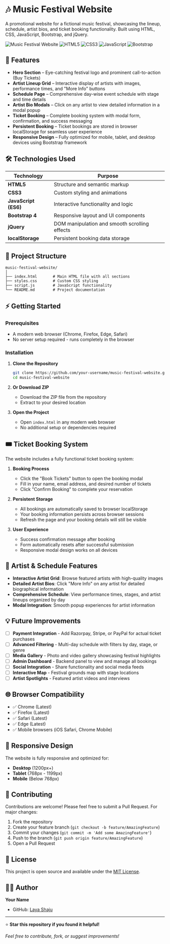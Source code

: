 # 🎶 Music Festival Website

A promotional website for a fictional music festival, showcasing the lineup, schedule, artist bios, and ticket booking functionality. Built using HTML, CSS, JavaScript, Bootstrap, and jQuery.

![Music Festival Website](https://img.shields.io/badge/Status-Complete-brightgreen) ![HTML5](https://img.shields.io/badge/HTML5-E34F26?logo=html5&logoColor=white) ![CSS3](https://img.shields.io/badge/CSS3-1572B6?logo=css3&logoColor=white) ![JavaScript](https://img.shields.io/badge/JavaScript-F7DF1E?logo=javascript&logoColor=black) ![Bootstrap](https://img.shields.io/badge/Bootstrap-7952B3?logo=bootstrap&logoColor=white)

## 🚀 Features

- **Hero Section** – Eye-catching festival logo and prominent call-to-action (Buy Tickets)
- **Artist Lineup Grid** – Interactive display of artists with images, performance times, and "More Info" buttons
- **Schedule Page** – Comprehensive day-wise event schedule with stage and time details
- **Artist Bio Modals** – Click on any artist to view detailed information in a modal popup
- **Ticket Booking** – Complete booking system with modal form, confirmation, and success messaging
- **Persistent Booking** – Ticket bookings are stored in browser localStorage for seamless user experience
- **Responsive Design** – Fully optimized for mobile, tablet, and desktop devices using Bootstrap framework

## 🛠️ Technologies Used

| Technology | Purpose |
|------------|---------|
| **HTML5** | Structure and semantic markup |
| **CSS3** | Custom styling and animations |
| **JavaScript (ES6)** | Interactive functionality and logic |
| **Bootstrap 4** | Responsive layout and UI components |
| **jQuery** | DOM manipulation and smooth scrolling effects |
| **localStorage** | Persistent booking data storage |

## 📂 Project Structure

```
music-festival-website/
│
├── index.html       # Main HTML file with all sections
├── styles.css       # Custom CSS styling
├── script.js        # JavaScript functionality
└── README.md        # Project documentation
```

## ⚡ Getting Started

### Prerequisites
- A modern web browser (Chrome, Firefox, Edge, Safari)
- No server setup required - runs completely in the browser

### Installation

1. **Clone the Repository**
   ```bash
   git clone https://github.com/your-username/music-festival-website.git
   cd music-festival-website
   ```

2. **Or Download ZIP**
   - Download the ZIP file from the repository
   - Extract to your desired location

3. **Open the Project**
   - Open `index.html` in any modern web browser
   - No additional setup or dependencies required

## 🎟️ Ticket Booking System

The website includes a fully functional ticket booking system:

1. **Booking Process**
   - Click the "Book Tickets" button to open the booking modal
   - Fill in your name, email address, and desired number of tickets
   - Click "Confirm Booking" to complete your reservation

2. **Persistent Storage**
   - All bookings are automatically saved to browser localStorage
   - Your booking information persists across browser sessions
   - Refresh the page and your booking details will still be visible

3. **User Experience**
   - Success confirmation message after booking
   - Form automatically resets after successful submission
   - Responsive modal design works on all devices

## 🎵 Artist & Schedule Features

- **Interactive Artist Grid**: Browse featured artists with high-quality images
- **Detailed Artist Bios**: Click "More Info" on any artist for detailed biographical information
- **Comprehensive Schedule**: View performance times, stages, and artist lineups organized by day
- **Modal Integration**: Smooth popup experiences for artist information

## 💡 Future Improvements

- [ ] **Payment Integration** - Add Razorpay, Stripe, or PayPal for actual ticket purchases
- [ ] **Advanced Filtering** - Multi-day schedule with filters by day, stage, or genre
- [ ] **Media Gallery** - Photo and video gallery showcasing festival highlights
- [ ] **Admin Dashboard** - Backend panel to view and manage all bookings
- [ ] **Social Integration** - Share functionality and social media feeds
- [ ] **Interactive Map** - Festival grounds map with stage locations
- [ ] **Artist Spotlights** - Featured artist videos and interviews

## 🌐 Browser Compatibility

- ✅ Chrome (Latest)
- ✅ Firefox (Latest)
- ✅ Safari (Latest)
- ✅ Edge (Latest)
- ✅ Mobile browsers (iOS Safari, Chrome Mobile)

## 📱 Responsive Design

The website is fully responsive and optimized for:
- **Desktop** (1200px+)
- **Tablet** (768px - 1199px)
- **Mobile** (Below 768px)

## 🤝 Contributing

Contributions are welcome! Please feel free to submit a Pull Request. For major changes:

1. Fork the repository
2. Create your feature branch (`git checkout -b feature/AmazingFeature`)
3. Commit your changes (`git commit -m 'Add some AmazingFeature'`)
4. Push to the branch (`git push origin feature/AmazingFeature`)
5. Open a Pull Request

## 📄 License

This project is open source and available under the [MIT License](LICENSE).

## 👨‍💻 Author

**Your Name**
- GitHub: [Laya Shaju](https://github.com/Laya-shaju)

---

⭐ **Star this repository if you found it helpful!**

*Feel free to contribute, fork, or suggest improvements!*
